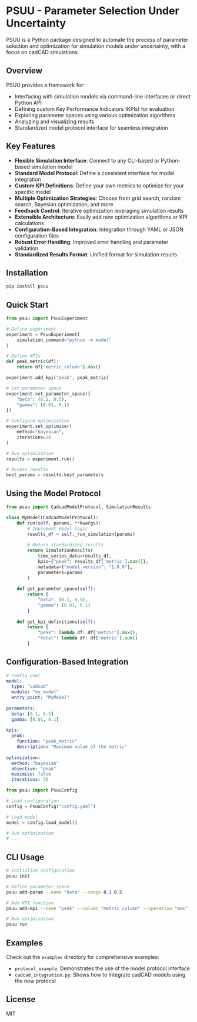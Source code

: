 # PSUU - Parameter Selection Under Uncertainty

PSUU is a Python package designed to automate the process of parameter selection and optimization for simulation models under uncertainty, with a focus on cadCAD simulations.

## Overview

PSUU provides a framework for:
- Interfacing with simulation models via command-line interfaces or direct Python API
- Defining custom Key Performance Indicators (KPIs) for evaluation
- Exploring parameter spaces using various optimization algorithms
- Analyzing and visualizing results
- Standardized model protocol interface for seamless integration

## Key Features

- **Flexible Simulation Interface**: Connect to any CLI-based or Python-based simulation model
- **Standard Model Protocol**: Define a consistent interface for model integration
- **Custom KPI Definitions**: Define your own metrics to optimize for your specific model
- **Multiple Optimization Strategies**: Choose from grid search, random search, Bayesian optimization, and more
- **Feedback Control**: Iterative optimization leveraging simulation results
- **Extensible Architecture**: Easily add new optimization algorithms or KPI calculations
- **Configuration-Based Integration**: Integration through YAML or JSON configuration files
- **Robust Error Handling**: Improved error handling and parameter validation
- **Standardized Results Format**: Unified format for simulation results

## Installation

```bash
pip install psuu
```

## Quick Start

```python
from psuu import PsuuExperiment

# Define experiment
experiment = PsuuExperiment(
    simulation_command="python -m model"
)

# Define KPIs
def peak_metric(df):
    return df['metric_column'].max()

experiment.add_kpi("peak", peak_metric)

# Set parameter space
experiment.set_parameter_space({
    "beta": (0.1, 0.5),
    "gamma": (0.01, 0.1)
})

# Configure optimization
experiment.set_optimizer(
    method="bayesian",
    iterations=20
)

# Run optimization
results = experiment.run()

# Access results
best_params = results.best_parameters
```

## Using the Model Protocol

```python
from psuu import CadcadModelProtocol, SimulationResults

class MyModel(CadcadModelProtocol):
    def run(self, params, **kwargs):
        # Implement model logic
        results_df = self._run_simulation(params)
        
        # Return standardized results
        return SimulationResults(
            time_series_data=results_df,
            kpis={"peak": results_df['metric'].max()},
            metadata={"model_version": "1.0.0"},
            parameters=params
        )
    
    def get_parameter_space(self):
        return {
            "beta": (0.1, 0.5),
            "gamma": (0.01, 0.1)
        }
    
    def get_kpi_definitions(self):
        return {
            "peak": lambda df: df['metric'].max(),
            "total": lambda df: df['metric'].sum()
        }
```

## Configuration-Based Integration

```yaml
# config.yaml
model:
  type: "cadcad"
  module: "my_model"
  entry_point: "MyModel"
  
parameters:
  beta: [0.1, 0.5]
  gamma: [0.01, 0.1]
  
kpis:
  peak:
    function: "peak_metric"
    description: "Maximum value of the metric"
  
optimization:
  method: "bayesian"
  objective: "peak"
  maximize: false
  iterations: 30
```

```python
from psuu import PsuuConfig

# Load configuration
config = PsuuConfig("config.yaml")

# Load model
model = config.load_model()

# Run optimization
# ...
```

## CLI Usage

```bash
# Initialize configuration
psuu init

# Define parameter space
psuu add-param --name "beta" --range 0.1 0.5

# Add KPI function
psuu add-kpi --name "peak" --column "metric_column" --operation "max"

# Run optimization
psuu run
```

## Examples

Check out the `examples` directory for comprehensive examples:

- `protocol_example`: Demonstrates the use of the model protocol interface
- `cadcad_integration.py`: Shows how to integrate cadCAD models using the new protocol

## License

MIT
